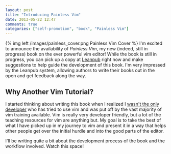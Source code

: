 ```yaml
---
layout: post
title: "Introducing Painless Vim"
date: 2013-05-22 12:47
comments: true
categories: ["self-promotion", "book", "Painless Vim"] 
---
```


{%  img left /images/painless_cover.png Painless Vim Cover %}
I'm excited to announce the availability of *Painless Vim*, my new (indeed, still in progress) book on the ever powerful vim editor! While the book is still in progress, you can pick up a copy at [Leanpub] right now and make suggestions to help guide the development of this book. I'm very impressed by the Leanpub system, allowing authors to write their books out in the open and get feedback along the way. 

## Why Another Vim Tutorial?

I started thinking about writing this book when I realized I [wasn't the only developer][katz] who has tried to use vim and was put off by the vast majority of vim training available. Vim is really very developer friendly, but a lot of the teaching resources for vim are anything but. My goal is to take the best of what I have picked up in my journey to vim and present it in a way that helps other people get over the initial hurdle and into the good parts of the editor.

I'll be writing quite a bit about the development process of the book and the workflow involved. Watch this space!


[Leanpub]: https://leanpub.com/painless_vim

[katz]: http://yehudakatz.com/2010/07/29/everyone-who-tried-to-convince-me-to-use-vim-was-wrong/